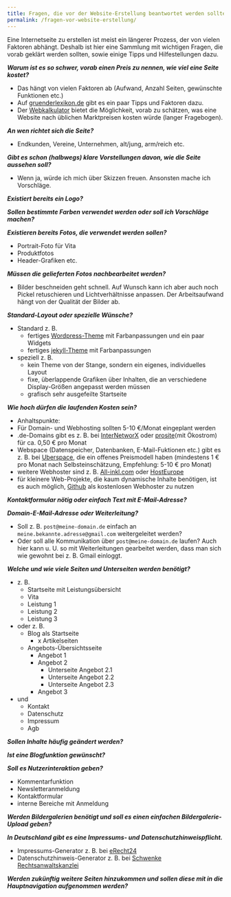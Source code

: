```yaml
---
title: Fragen, die vor der Website-Erstellung beantwortet werden sollten
permalink: /fragen-vor-website-erstellung/
---
```


Eine Internetseite zu erstellen ist meist ein längerer Prozess, der von vielen Faktoren abhängt. Deshalb ist hier eine Sammlung mit wichtigen Fragen, die vorab geklärt werden sollten, sowie einige Tipps und Hilfestellungen dazu.

***Warum ist es so schwer, vorab einen Preis zu nennen, wie viel eine Seite kostet?***

* Das hängt von vielen Faktoren ab (Aufwand, Anzahl Seiten, gewünschte Funktionen etc.)
* Auf [gruenderlexikon.de][6] gibt es ein paar Tipps und Faktoren dazu.
* Der [Webkalkulator][7] bietet die Möglichkeit, vorab zu schätzen, was eine Website nach üblichen Marktpreisen kosten würde (langer Fragebogen).

***An wen richtet sich die Seite?***

* Endkunden, Vereine, Unternehmen, alt/jung, arm/reich etc.

***Gibt es schon (halbwegs) klare Vorstellungen davon, wie die Seite aussehen soll?***

* Wenn ja, würde ich mich über Skizzen freuen. Ansonsten mache ich Vorschläge.

***Existiert bereits ein Logo?***

***Sollen bestimmte Farben verwendet werden oder soll ich Vorschläge machen?***

***Existieren bereits Fotos, die verwendet werden sollen?***

* Portrait-Foto für Vita
* Produktfotos
* Header-Grafiken etc.

***Müssen die gelieferten Fotos nachbearbeitet werden?***

* Bilder beschneiden geht schnell. Auf Wunsch kann ich aber auch noch Pickel retuschieren und Lichtverhältnisse anpassen. Der Arbeitsaufwand hängt von der Qualität der Bilder ab.

***Standard-Layout oder spezielle Wünsche?***

* Standard z. B.
	* fertiges [Wordpress-Theme][12] mit Farbanpassungen und ein paar Widgets
	* fertiges [jekyll-Theme][11] mit Farbanpassungen
* speziell z. B.
	* kein Theme von der Stange, sondern ein eigenes, individuelles Layout
	* fixe, überlappende Grafiken über Inhalten, die an verschiedene Display-Größen angepasst werden müssen
	* grafisch sehr ausgefeilte Startseite

***Wie hoch dürfen die laufenden Kosten sein?***

* Anhaltspunkte:
* Für Domain- und Webhosting sollten 5-10 €/Monat eingeplant werden
* .de-Domains gibt es z. B. bei [InterNetworX][1] oder [prosite][2](mit Ökostrom) für ca. 0,50 € pro Monat
* Webspace (Datenspeicher, Datenbanken, E-Mail-Fuktionen etc.) gibt es z. B. bei [Uberspace][3], die ein offenes Preismodell haben (mindestens 1 € pro Monat nach Selbsteinschätzung, Empfehlung: 5-10 € pro Monat)
* weitere Webhoster sind z. B. [All-inkl.com][8] oder [HostEurope][9]
* für kleinere Web-Projekte, die kaum dynamische Inhalte benötigen, ist es auch möglich, [Github][10] als kostenlosen Webhoster zu nutzen

***Kontaktformular nötig oder einfach Text mit E-Mail-Adresse?***

***Domain-E-Mail-Adresse oder Weiterleitung?***

* Soll z. B. `post@meine-domain.de` einfach an `meine.bekannte.adresse@gmail.com` weitergeleitet werden?
* Oder soll alle Kommunikation über `post@meine-domain.de` laufen? Auch hier kann u. U. so mit Weiterleitungen gearbeitet werden, dass man sich wie gewohnt bei z. B. Gmail einloggt.

***Welche und wie viele Seiten und Unterseiten werden benötigt?***

* z. B.
	* Startseite mit Leistungsübersicht
	* Vita
	* Leistung 1
	* Leistung 2
	* Leistung 3
* oder z. B.
	* Blog als Startseite
		* x Artikelseiten
	* Angebots-Übersichtsseite
		* Angebot 1
		* Angebot 2
			* Unterseite Angebot 2.1
			* Unterseite Angebot 2.2
			* Unterseite Angebot 2.3
		* Angebot 3
* und
	* Kontakt
	* Datenschutz
	* Impressum
	* Agb

***Sollen Inhalte häufig geändert werden?***

***Ist eine Blogfunktion gewünscht?***

***Soll es Nutzerinteraktion geben?***

* Kommentarfunktion
* Newsletteranmeldung
* Kontaktformular
* interne Bereiche mit Anmeldung

***Werden Bildergalerien benötigt und soll es einen einfachen Bildergalerie-Upload geben?***

***In Deutschland gibt es eine Impressums- und Datenschutzhinweispflicht.***

* Impressums-Generator z. B. bei [eRecht24][4]
* Datenschutzhinweis-Generator z. B. bei [Schwenke Rechtsanwaltskanzlei][5]

***Werden zukünftig weitere Seiten hinzukommen und sollen diese mit in die Hauptnavigation aufgenommen werden?***
	



[1]: https://www.inwx.de/de/
[2]: http://prosite.de/
[3]: https://uberspace.de/
[4]: https://www.e-recht24.de/impressum-generator.html
[5]: http://datenschutz-generator.de/
[6]: https://www.gruenderlexikon.de/checkliste/informieren/kostenvoranschlaege/corporate-identity/webseite/
[7]: http://www.webkalkulator.com/kostenrechner
[8]: http://all-inkl.com/
[9]: https://www.hosteurope.de/
[10]: https://pages.github.com/
[11]: http://jekyllthemes.org/
[12]: https://de.wordpress.org/themes/browse/popular/